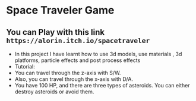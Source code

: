 # Space Traveler Game
## You can Play with this link `https://alorin.itch.io/spacetraveler`

* In this project I have learnt how to use 3d models, use materials , 3d platforms, particle effects and post process effects
* Tutorial:
* You can travel through the z-axis with S/W.
* Also, you can travel through the x-axis with D/A.
* You have 100 HP, and there are three types of asteroids. You can either destroy asteroids or avoid them.






